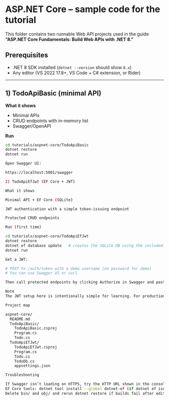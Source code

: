 # ASP.NET Core – sample code for the tutorial

This folder contains two runnable Web API projects used in the guide **“ASP.NET Core Fundamentals: Build Web APIs with .NET 8.”**

## Prerequisites
- .NET 8 SDK installed (`dotnet --version` should show `8.x`)
- Any editor (VS 2022 17.8+, VS Code + C# extension, or Rider)

---

## 1) TodoApiBasic (minimal API)

**What it shows**
- Minimal APIs
- CRUD endpoints with in-memory list
- Swagger/OpenAPI

**Run**
```bash
cd tutorials/aspnet-core/TodoApiBasic
dotnet restore
dotnet run

Open Swagger UI:

https://localhost:5001/swagger

2) TodoApiEfJwt (EF Core + JWT)

What it shows

Minimal API + EF Core (SQLite)

JWT authentication with a simple token-issuing endpoint

Protected CRUD endpoints

Run (first time)

cd tutorials/aspnet-core/TodoApiEfJwt
dotnet restore
dotnet ef database update   # creates the SQLite DB using the included migration if present, or skip if not needed
dotnet run

Get a JWT:

# POST to /auth/token with a demo username (no password for demo)
# You can use Swagger UI or curl

Then call protected endpoints by clicking Authorize in Swagger and pasting the token.

Note
The JWT setup here is intentionally simple for learning. For production, use secure secret storage, HTTPS, refresh tokens, and proper user management.

Project map

aspnet-core/
  README.md
  TodoApiBasic/
    TodoApiBasic.csproj
    Program.cs
    Todo.cs
  TodoApiEfJwt/
    TodoApiEfJwt.csproj
    Program.cs
    Todo.cs
    TodoDb.cs
    appsettings.json

Troubleshooting

If Swagger isn’t loading on HTTPS, try the HTTP URL shown in the console output.
EF Core tools: dotnet tool install --global dotnet-ef (if dotnet ef isn’t found).
Delete bin/ and obj/ and rerun dotnet restore if builds fail after edits.

